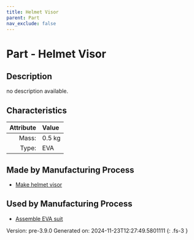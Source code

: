 ```yaml
---
title: Helmet Visor
parent: Part
nav_exclude: false
---
```

# Part - Helmet Visor

## Description
no description available.

## Characteristics

| Attribute      | Value |
|--------:|:------|
|Mass:|0.5 kg|
|Type:|EVA|

## Made by Manufacturing Process

- [Make helmet visor](../process/make-helmet-visor.html)

## Used by Manufacturing Process

- [Assemble EVA suit](../process/assemble-eva-suit.html)


Version: pre-3.9.0 Generated on: 2024-11-23T12:27:49.5801111
{: .fs-3 }

